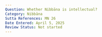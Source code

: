 ```yaml
---
Question: Whether Nibbāna is intellectual?
Category: Nibbāna
Sutta References: MN 26
Date Entered: April 5, 2025
Review Status: Not started
---
```


